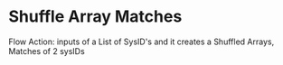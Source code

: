 # Shuffle Array Matches
Flow Action: inputs of a List of SysID's and it creates a Shuffled Arrays, Matches of 2 sysIDs  
